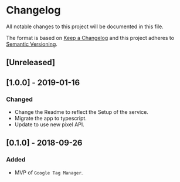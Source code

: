 # Changelog

All notable changes to this project will be documented in this file.

The format is based on [Keep a Changelog](http://keepachangelog.com/en/1.0.0/)
and this project adheres to [Semantic Versioning](http://semver.org/spec/v2.0.0.html).

## [Unreleased]

## [1.0.0] - 2019-01-16
### Changed
- Change the Readme to reflect the Setup of the service.
- Migrate the app to typescript.
- Update to use new pixel API.

## [0.1.0] - 2018-09-26
### Added
- MVP of `Google Tag Manager`.
